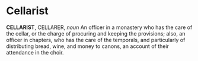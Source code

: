 # Cellarist

**CELLARIST**, CELLARER, _noun_ An officer in a monastery who has the care of the cellar, or the charge of procuring and keeping the provisions; also, an officer in chapters, who has the care of the temporals, and particularly of distributing bread, wine, and money to canons, an account of their attendance in the choir.